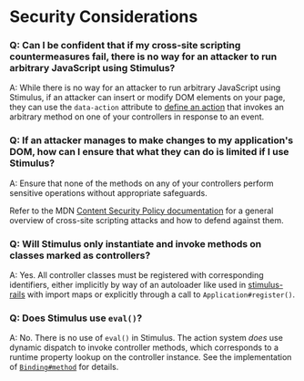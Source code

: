 # Security Considerations

### Q: Can I be confident that if my cross-site scripting countermeasures fail, there is no way for an attacker to run arbitrary JavaScript using Stimulus?
A: While there is no way for an attacker to run arbitrary JavaScript using Stimulus, if an attacker can insert or modify DOM elements on your page, they can use the `data-action` attribute to [define an action](docs/reference/actions.md) that invokes an arbitrary method on one of your controllers in response to an event.

### Q: If an attacker manages to make changes to my application's DOM, how can I ensure that what they can do is limited if I use Stimulus?
A: Ensure that none of the methods on any of your controllers perform sensitive operations without appropriate safeguards.

Refer to the MDN [Content Security Policy documentation](https://content-security-policy.com) for a general overview of cross-site scripting attacks and how to defend against them.

### Q: Will Stimulus only instantiate and invoke methods on classes marked as controllers?
A: Yes. All controller classes must be registered with corresponding identifiers, either implicitly by way of an autoloader like used in [stimulus-rails](https://github.com/hotwired/stimulus-rails) with import maps or explicitly through a call to `Application#register()`.

### Q: Does Stimulus use `eval()`?
A: No. There is no use of `eval()` in Stimulus. The action system _does_ use dynamic dispatch to invoke controller methods, which corresponds to a runtime property lookup on the controller instance. See the implementation of [`Binding#method`](src/core/binding.ts) for details.
